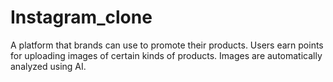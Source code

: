 # Instagram_clone
A platform that brands can use to promote their products. Users earn points for uploading images of certain kinds of products. Images are automatically analyzed using AI.
